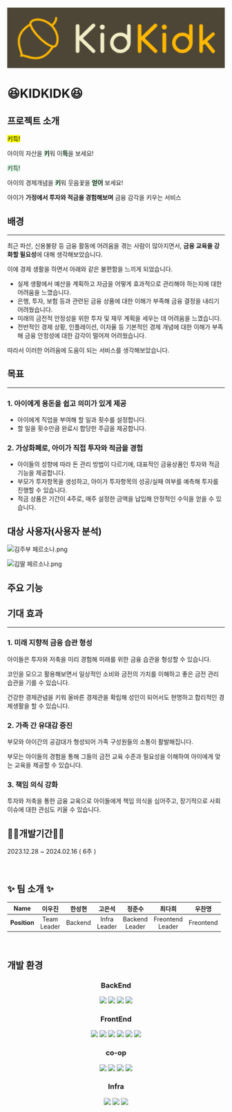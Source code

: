 ![alt](/etc/assets/kidkidkLogo.png)

# 😆KIDKIDK😆

## 프로젝트 소개

<mark>키득!</mark>

아이의 자산을 <span style='background-color: #dcffe4'>**키**</span>워 이<span style='background-color: #dcffe4'>**득**</span>을 보세요!

<span style='background-color: #dcffe4'>키득!</span>

아이의 경제개념을 <span style='background-color: #dcffe4'>**키**</span>워 웃음꽃을 <span style='background-color: #dcffe4'>**얻어**</span> 보세요!

아이가 **가정에서 투자와 적금을 경험해보며** 금융 감각을 키우는 서비스

## 배경

---

최근 파산, 신용불량 등 금융 활동에 어려움을 겪는 사람이 많아지면서, **금융 교육을 강화할 필요성**에 대해 생각해보았습니다.

이에 경제 생활을 하면서 아래와 같은 불편함을 느끼게 되었습니다.

- 실제 생활에서 예산을 계획하고 자금을 어떻게 효과적으로 관리해야 하는지에 대한 어려움을 느꼈습니다.
- 은행, 투자, 보험 등과 관련된 금융 상품에 대한 이해가 부족해 금융 결정을 내리기 어려웠습니다.
- 미래의 금전적 안정성을 위한 투자 및 재무 계획을 세우는 데 어려움을 느꼈습니다.
- 전반적인 경제 상황, 인플레이션, 이자율 등 기본적인 경제 개념에 대한 이해가 부족해 금융 안정성에 대한 감각이 떨어져 어려웠습니다.

따라서 이러한 어려움에 도움이 되는 서비스를 생각해보았습니다.

## 목표

---

### 1. 아이에게 용돈을 쉽고 의미가 있게 제공

- 아이에게 직업을 부여해 할 일과 횟수를 설정합니다.
- 할 일을 횟수만큼 완료시 합당한 주급을 제공합니다.

### 2. 가상화폐로, 아이가 직접 투자와 적금을 경험

- 아이들의 성향에 따라 돈 관리 방법이 다르기에, 대표적인 금융상품인 투자와 적금 기능을 제공합니다.
- 부모가 투자항목을 생성하고, 아이가 투자항목의 성공/실패 여부를 예측해 투자를 진행할 수 있습니다.
- 적금 상품은 기간이 4주로, 매주 설정한 금액을 납입해 안정적인 수익을 얻을 수 있습니다.

## 대상 사용자(사용자 분석)

![김주부 페르소나.png](https://prod-files-secure.s3.us-west-2.amazonaws.com/004c0593-4ba7-40c2-a611-6c433c4e3af9/ea05843a-98c8-4d46-b7bd-ccb87cb39f54/%EA%B9%80%EC%A3%BC%EB%B6%80_%ED%8E%98%EB%A5%B4%EC%86%8C%EB%82%98.png)

![김딸 페르소나.png](https://prod-files-secure.s3.us-west-2.amazonaws.com/004c0593-4ba7-40c2-a611-6c433c4e3af9/7e3f40bb-b826-487f-be6d-d3fda80f453e/%EA%B9%80%EB%94%B8_%ED%8E%98%EB%A5%B4%EC%86%8C%EB%82%98.png)

## 주요 기능

## 기대 효과

---

### 1. 미래 지향적 금융 습관 형성

아이들은 투자와 저축을 미리 경험해 미래를 위한 금융 습관을 형성할 수 있습니다.

코인을 모으고 활용해보면서 일상적인 소비와 금전의 가치를 이해하고 좋은 금전 관리 습관을 기를 수 있습니다.

건강한 경제관념을 키워 올바른 경제관을 확립해 성인이 되어서도 현명하고 합리적인 경제생활을 할 수 있습니다.

### 2. 가족 간 유대감 증진

부모와 아이간의 공감대가 형성되어 가족 구성원들의 소통이 활발해집니다.

부모는 아이들의 경험을 통해 그들의 금전 교육 수준과 필요성을 이해하여 아이에게 맞는 교육을 제공할 수 있습니다.

### 3. 책임 의식 강화

투자와 저축을 통한 금융 교육으로 아이들에게 책임 의식을 심어주고, 장기적으로 사회이슈에 대한 관심도 키울 수 있습니다.

## **👨‍💻개발기간👨‍💻**

2023.12.28 ~ 2024.02.16 ( 6주 )

<br>

## ✨ 팀 소개 ✨

|   **Name**   |      이우진      | 한성현  |      고은석       |       정준수        |        최다희         |  우찬명   |
| :----------: | :--------------: | :-----: | :---------------: | :-----------------: | :-------------------: | :-------: |
| **Position** | Team <br> Leader | Backend | Infra <br> Leader | Backend <br> Leader | Freontend <br> Leader | Freontend |

<br>

## 개발 환경

<center>

### **BackEnd**

  <img src="https://img.shields.io/badge/java-007396?style=for-the-badge&logo=java&logoColor=white">
  <img src="https://img.shields.io/badge/spring Boot-6DB33F?style=for-the-badge&logo=springboot&logoColor=white"> 
  <img src="https://img.shields.io/badge/spring security-6DB33F?style=for-the-badge&logo=springsecurity&logoColor=white"> 
  <img src="https://img.shields.io/badge/mysql-4479A1?style=for-the-badge&logo=mysql&logoColor=white"> 
  
### **FrontEnd**

  <img src="https://img.shields.io/badge/html5-E34F26?style=for-the-badge&logo=html5&logoColor=white"> 
  <img src="https://img.shields.io/badge/css-1572B6?style=for-the-badge&logo=css3&logoColor=white"> 
  <img src="https://img.shields.io/badge/javascript-F7DF1E?style=for-the-badge&logo=javascript&logoColor=black"> 
  <img src="https://img.shields.io/badge/react-61DAFB?style=for-the-badge&logo=react&logoColor=black"> 
  <img src="https://img.shields.io/badge/node.js-339933?style=for-the-badge&logo=Node.js&logoColor=white">
  <img src="https://img.shields.io/badge/recoil-3578E5?style=for-the-badge&logo=recoil&logoColor=white">

### **co-op**

  <img src="https://img.shields.io/badge/gitlab-FC6D26?style=for-the-badge&logo=gitlab&logoColor=white">
  <img src="https://img.shields.io/badge/mattermost-0058CC?style=for-the-badge&logo=mattermost&logoColor=white">
  <img src="https://img.shields.io/badge/gerrit-EEEEEE?style=for-the-badge&logo=gerrit&logoColor=black">
  <img src="https://img.shields.io/badge/jira-0052CC?style=for-the-badge&logo=jirasoftware&logoColor=white">

### **Infra**

  <img src="https://img.shields.io/badge/amazon ec2-EF9900?style=for-the-badge&logo=amazonec2&logoColor=black">
  <img src="https://img.shields.io/badge/jenkins-D24939?style=for-the-badge&logo=jenkins&logoColor=black">
  <img src="https://img.shields.io/badge/apache kafka-231F20?style=for-the-badge&logo=apachekafka&logoColor=white">

</center>

</detail>
